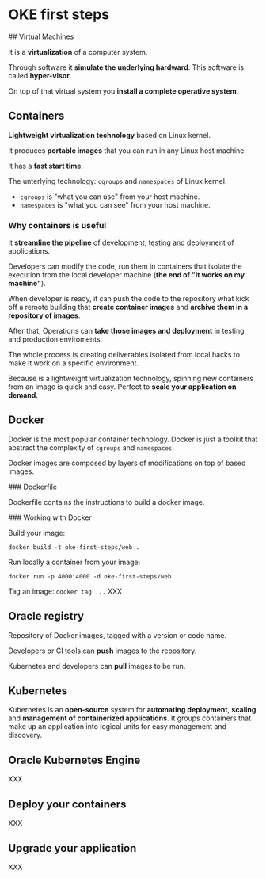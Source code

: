 # OKE first steps

## Virtual Machines

It is a **virtualization** of a computer system.

Through software it **simulate the underlying hardward**. This software is called **hyper-visor**.

On top of that virtual system you **install a complete operative system**.

## Containers

**Lightweight virtualization technology** based on Linux kernel.

It produces **portable images** that you can run in any Linux host machine.

It has a **fast start time**.

The unterlying technology: `cgroups` and `namespaces` of Linux kernel.

- `cgroups` is "what you can use" from your host machine.
- `namespaces` is "what you can see" from your host machine.

### Why containers is useful

It **streamline the pipeline** of development, testing and deployment of applications.

Developers can modify the code, run them in containers that isolate the execution from the local developer machine (**the end of "it works on my machine"**).

When developer is ready, it can push the code to the repository what kick off a remote building that **create container images** and **archive them in a repository of images**.

After that, Operations can **take those images and deployment** in testing and production enviroments.

The whole process is creating deliverables isolated from local hacks to make it work on a specific environment.

Because is a lightweight virtualization technology, spinning new containers from an image is quick and easy. Perfect to **scale your application on demand**.

## Docker

Docker is the most popular container technology. Docker is just a toolkit that abstract the complexity of `cgroups` and `namespaces`.

Docker images are composed by layers of modifications on top of based images.

### Dockerfile

Dockerfile contains the instructions to build a docker image.

### Working with Docker

Build your image:

`docker build -t oke-first-steps/web .`

Run locally a container from your image:

`docker run -p 4000:4000 -d oke-first-steps/web`

Tag an image:
`docker tag ...` XXX

## Oracle registry

Repository of Docker images, tagged with a version or code name.

Developers or CI tools can **push** images to the repository.

Kubernetes and developers can **pull** images to be run.

## Kubernetes

Kubernetes is an **open-source** system for **automating deployment**, **scaling** and **management of containerized applications**. It groups containers that make up an application into logical units for easy management and discovery.

## Oracle Kubernetes Engine

XXX

## Deploy your containers

XXX

## Upgrade your application

XXX
